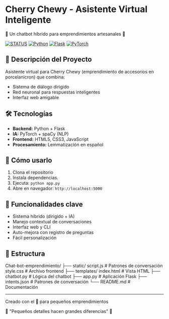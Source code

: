 # Cherry Chewy - Asistente Virtual Inteligente

🌸 Un chatbot híbrido para emprendimientos artesanales 🌸

[![STATUS](https://img.shields.io/badge/STATUS-EN%20DESARROLLO-green)]()
[![Python](https://img.shields.io/badge/Python-3.8+-blue)]()
[![Flask](https://img.shields.io/badge/Flask-2.0+-yellow)]()
[![PyTorch](https://img.shields.io/badge/PyTorch-1.8+-red)]()

## 🍒 Descripción del Proyecto

Asistente virtual para Cherry Chewy (emprendimiento de accesorios en porcelanicron) que combina:
- Sistema de diálogo dirigido
- Red neuronal para respuestas inteligentes
- Interfaz web amigable

## 🛠️ Tecnologías

- **Backend:** Python + Flask
- **IA:** PyTorch + spaCy (NLP)
- **Frontend:** HTML5, CSS3, JavaScript
- **Procesamiento:** Lemmatización en español

## 🚀 Cómo usarlo

1. Clona el repositorio
2. Instala dependencias.
3. Ejecuta: `python app.py`
4. Abre en navegador: `http://localhost:5000`

## 🌟 Funcionalidades clave

- Sistema híbrido (dirigido + IA)
- Manejo contextual de conversaciones
- Interfaz web y CLI
- Auto-mejora con registro de preguntas
- Fácil personalización

## 📂 Estructura

Chat-bot-emprendimiento/
├── static/ script.js # Patrones de conversación style.css # Archivo frontend
├── templates/ index.html # Vista HTML
├── chatbot.py # Lógica del chatbot
├── app.py # Aplicación Flask
├── intents.json # Patrones de conversación
└── README.md # Documentación

---

Creado con el 💖 para pequeños emprendimientos

🌸 "Pequeños detalles hacen grandes diferencias" 🌸
